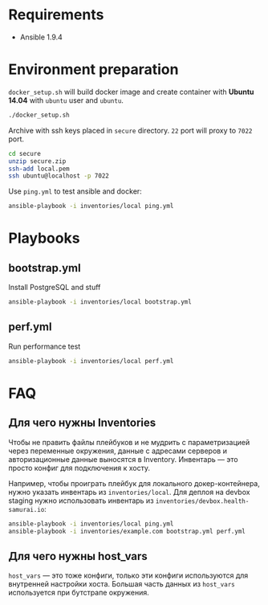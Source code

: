 # Requirements

* Ansible 1.9.4

# Environment preparation

`docker_setup.sh` will build docker image and create container with __Ubuntu 14.04__
with `ubuntu` user and `ubuntu`.

```bash
./docker_setup.sh
```

Archive with ssh keys placed in `secure` directory.
`22` port will proxy to `7022` port.

```bash
cd secure
unzip secure.zip
ssh-add local.pem
ssh ubuntu@localhost -p 7022
```

Use `ping.yml` to test ansible and docker:

```bash
ansible-playbook -i inventories/local ping.yml
```

# Playbooks

## bootstrap.yml

Install PostgreSQL and stuff

```bash
ansible-playbook -i inventories/local bootstrap.yml
```
## perf.yml

Run performance test

```bash
ansible-playbook -i inventories/local perf.yml
```

# FAQ

## Для чего нужны Inventories

Чтобы не править файлы плейбуков и не мудрить с параметризацией через
переменные окружения, данные с адресами серверов и авторизационные
данные выносятся в Inventory. Инвентарь — это просто конфиг для
подключения к хосту.

Например, чтобы проиграть плейбук для локального докер-контейнера,
нужно указать инвентарь из `inventories/local`. Для деплоя на devbox
staging нужно использовать инвентарь из
`inventories/devbox.health-samurai.io`:

```bash
ansible-playbook -i inventories/local ping.yml
ansible-playbook -i inventories/example.com bootstrap.yml perf.yml
```

## Для чего нужны host_vars

`host_vars` — это тоже конфиги, только эти конфиги используются для
внутренней настройки хоста.
Большая часть данных из `host_vars` используется при бутстрапе
окружения.
